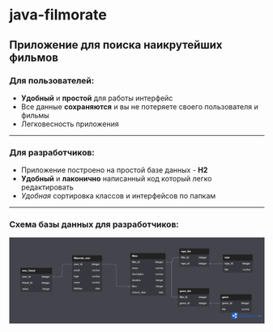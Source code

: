 # java-filmorate
## Приложение для поиска наикрутейших фильмов
### Для пользователей:
- **Удобный** и **простой** для работы интерфейс
- Все данные **сохраняются** и вы не потеряете своего пользователя и фильмы
- Легковесность приложения
---
### Для разработчиков:
- Приложение построено на простой базе данных - **H2**
- **Удобный** и **лаконично** написанный код который легко редактировать
- *Удобная* сортировка классов и интерфейсов по папкам
---
### Схема базы данных для разработчиков:
![alt text](src\main\resources\image.png)